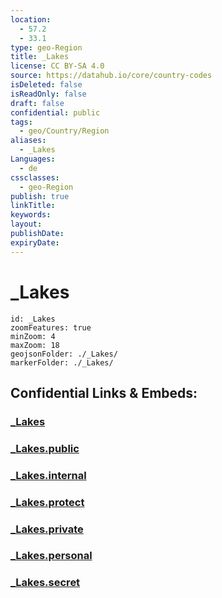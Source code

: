 ```yaml
---
location:
  - 57.2
  - 33.1
type: geo-Region
title: _Lakes
license: CC BY-SA 4.0
source: https://datahub.io/core/country-codes
isDeleted: false
isReadOnly: false
draft: false
confidential: public
tags:
  - geo/Country/Region
aliases:
  - _Lakes
Languages:
  - de
cssclasses:
  - geo-Region
publish: true
linkTitle:
keywords:
layout:
publishDate:
expiryDate:
---
```


# _Lakes

```leaflet
id: _Lakes
zoomFeatures: true 
minZoom: 4 
maxZoom: 18
geojsonFolder: ./_Lakes/
markerFolder: ./_Lakes/
```


## Confidential Links & Embeds: 

### [_Lakes](/_Standards/Earth/Continent/Europe/Europe~East/Russia/Russia~Central/Tver_Oblast/_Lakes.md) 

### [_Lakes.public](/_public/Earth/Continent/Europe/Europe~East/Russia/Russia~Central/Tver_Oblast/_Lakes.public.md) 

### [_Lakes.internal](/_internal/Earth/Continent/Europe/Europe~East/Russia/Russia~Central/Tver_Oblast/_Lakes.internal.md) 

### [_Lakes.protect](/_protect/Earth/Continent/Europe/Europe~East/Russia/Russia~Central/Tver_Oblast/_Lakes.protect.md) 

### [_Lakes.private](/_private/Earth/Continent/Europe/Europe~East/Russia/Russia~Central/Tver_Oblast/_Lakes.private.md) 

### [_Lakes.personal](/_personal/Earth/Continent/Europe/Europe~East/Russia/Russia~Central/Tver_Oblast/_Lakes.personal.md) 

### [_Lakes.secret](/_secret/Earth/Continent/Europe/Europe~East/Russia/Russia~Central/Tver_Oblast/_Lakes.secret.md)

